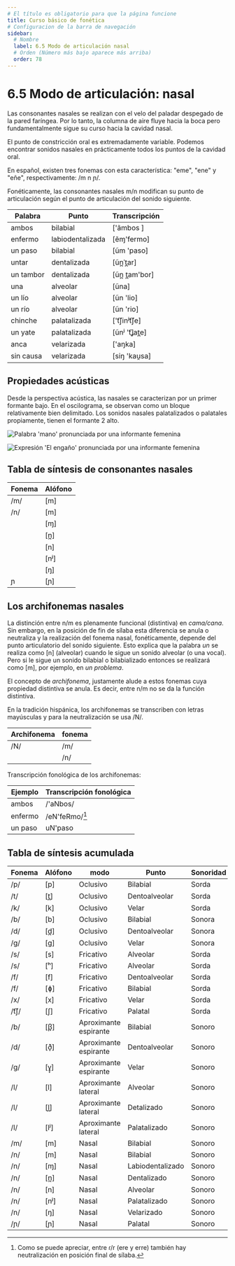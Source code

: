 ```yaml
---
# El título es obligatorio para que la página funcione
title: Curso básico de fonética
# Configuracion de la barra de navegación
sidebar:
  # Nombre
  label: 6.5 Modo de articulación nasal
  # Orden (Número más bajo aparece más arriba)
  order: 78
---
```

# 6.5 Modo de articulación: nasal

Las consonantes nasales se realizan con el velo del paladar despegado de la pared faríngea. Por lo tanto, la columna de aire fluye hacia la boca pero fundamentalmente sigue su curso hacia la cavidad nasal.

El punto de constricción oral es extremadamente variable. Podemos encontrar sonidos nasales en prácticamente todos los puntos de la cavidad oral.

En español, existen tres fonemas con esta característica: "eme", "ene" y "eñe", respectivamente: /m n ɲ/.

Fonéticamente, las consonantes nasales m/n modifican su punto de articulación según el punto de articulación del sonido siguiente.

| Palabra| Punto |Transcripción|
| ----------- | ----------- | -----------|
|ambos |bilabial| ['ãmbos ]|
|enfermo |labiodentalizada| [ẽɱ'fermo]|
|un paso| bilabial |[ũm 'paso]|
|untar |dentalizada| [ũn̪ˈt̪ar]|
|un tambor| dentalizada| [ũn̪ t̪am'bor]|
|una | alveolar| [ũna]|
|un lío| alveolar|  [ũn 'lio]|
|un río| alveolar|  [ũn 'rio]|
|chinche | palatalizada | ['t͡ʃinʲt͡ʃe]|
|un yate| palatalizada |[ũnʲ 't͡ʝat̪e]|
|anca |velarizada| ['aŋka]|
|sin causa |velarizada| [siŋ 'kau̯sa]|

## Propiedades acústicas

Desde la perspectiva acústica, las nasales se caracterizan por un primer formante bajo. En el oscilograma, se observan como un bloque relativamente bien delimitado. Los sonidos nasales palatalizados o palatales propiamente, tienen el formante 2 alto.

![Palabra 'mano' pronunciada por una informante femenina](/imagenes/mano_valeria.png)

![Expresión 'El engaño' pronunciada por una informante femenina](/imagenes/elengano_band.png)



## Tabla de síntesis de consonantes nasales

| Fonema | Alófono |
| ----------- | ----------- |
|/m/|[m]|
|/n/|[m]|
| |[ɱ]|
| |[n̪]|
| |[n]|
| |[nʲ]|
| |[ŋ]|
| ɲ|[ɲ]|

## Los archifonemas nasales

La distinción entre n/m es plenamente funcional (distintiva) en *cama/cana*. Sin embargo, en la posición de fin de sílaba esta diferencia se anula o neutraliza y la realización del fonema nasal, fonéticamente, depende del punto articulatorio del sonido siguiente. Esto explica que la palabra *un* se realiza como [n] (alveolar) cuando le sigue un sonido alveolar (o una vocal). Pero si le sigue un sonido bilabial o bilabializado entonces se realizará como [m], por ejemplo, en *un problema*.

El concepto de *archifonema*, justamente alude a estos fonemas cuya propiedad distintiva se anula. Es decir, entre n/m no se da la función distintiva. 

En la tradición hispánica, los archifonemas se transcriben con letras mayúsculas y para la neutralización se usa /N/.

| Archifonema | fonema |
| ----------- | ----------- |
| /N/ | /m/ |
|  | /n/ |


Transcripción fonológica de los archifonemas:


| Ejemplo | Transcripción fonológica |
| ----------- | ----------- |
|ambos|/'aNbos/|
|enfermo|/eN'feRmo/[^1]| 
|un paso|uN'paso|


[^1]: Como se puede apreciar, entre ɾ/r (ere y erre) también hay neutralización en posición final de sílaba.

## Tabla de síntesis acumulada

| Fonema | Alófono |modo|Punto| Sonoridad|
| ----------- | ----------- |----------- | ----------- | ----------- |
|/p/|[p]|Oclusivo|Bilabial|Sorda|
|/t/|[t̪]|Oclusivo|Dentoalveolar| Sorda|
|/k/|[k]|Oclusivo|Velar|Sorda|
|/b/|[b]|Oclusivo|Bilabial|Sonora|
|/d/|[d̪]|Oclusivo|Dentoalveolar|Sonora|
|/g/|[g]|Oclusivo|Velar|Sonora|
|/s/|[s] |Fricativo|Alveolar| Sorda|
|/s/|[ʰ]|Fricativo|Alveolar|Sorda|
|/f/|[f]|Fricativo|Dentoalveolar|Sorda|
|/f/|[ɸ]|Fricativo|Bilabial|Sorda|
|/x/|[x]|Fricativo|Velar|Sorda|
|/t͡ʃ/|[ʃ]|Fricativo|Palatal|Sorda|
|/b/|[β̞]|Aproximante espirante|Bilabial|Sonoro|
|/d/|[ð̞]|Aproximante espirante|Dentoalveolar|Sonoro|
|/g/|[ɣ̞]|Aproximante espirante|Velar|Sonoro|
|/l/|[l]|Aproximante lateral |Alveolar|Sonoro|
|/l/|[l̪]|Aproximante lateral |Detalizado|Sonoro|
|/l/|[lʲ]|Aproximante lateral |Palatalizado|Sonoro|
|/m/|[m]|Nasal|Bilabial|Sonoro|
|/n/|[m]|Nasal|Bilabial|Sonoro|
|/n/|[ɱ]|Nasal|Labiodentalizado|Sonoro|
|/n/|[n̪]|Nasal|Dentalizado|Sonoro|
|/n/|[n]|Nasal|Alveolar|Sonoro|
|/n/|[nʲ]|Nasal|Palatalizado|Sonoro|
|/n/|[ŋ]|Nasal|Velarizado|Sonoro|
|/ɲ/|[ɲ]|Nasal|Palatal|Sonoro|



